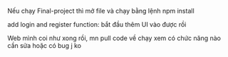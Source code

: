 Nếu chạy Final-project thì mở file và chạy bằng lệnh npm install

add login and register function: bắt đầu thêm UI vào được rồi 

Web mình coi như xong rồi, mn pull code về chạy xem có chức năng nào cần sửa hoặc có bug j ko
